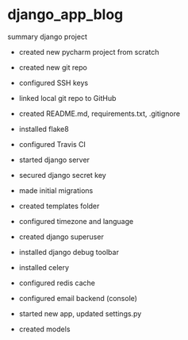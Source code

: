 # django_app_blog
summary django project

- created new pycharm project from scratch
- created new git repo
- configured SSH keys
- linked local git repo to GitHub
- created README.md, requirements.txt, .gitignore
- installed flake8
- configured Travis CI


- started django server
- secured django secret key
- made initial migrations
- created templates folder
- configured timezone and language
- created django superuser
- installed django debug toolbar
- installed celery
- configured redis cache
- configured email backend (console)


- started new app, updated settings.py
- created models